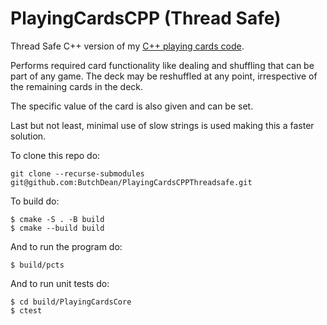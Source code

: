 # PlayingCardsCPP (Thread Safe)

Thread Safe C++ version of my [C++ playing cards code](https://github.com/ButchDean/PlayingCardsCPP "Playing Cards (Non-Thread Safe)").

Performs required card functionality like dealing and shuffling that can be part of any game. The deck may be reshuffled at any point, irrespective of the remaining cards in the deck.

The specific value of the card is also given and can be set.

Last but not least, minimal use of slow strings is used making this a faster solution.

To clone this repo do:
```
git clone --recurse-submodules git@github.com:ButchDean/PlayingCardsCPPThreadsafe.git
```
To build do:
```
$ cmake -S . -B build
$ cmake --build build
```
And to run the program do:
```
$ build/pcts
```
And to run unit tests do:
```
$ cd build/PlayingCardsCore
$ ctest
```
